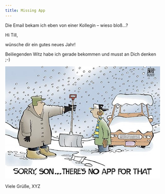 ```yaml
---
title: Missing App
---
```


Die Email bekam ich eben von einer Kollegin – wieso bloß…?

Hi Till,

wünsche dir ein gutes neues Jahr!

Beiliegenden Witz habe ich gerade bekommen und musst an Dich denken ;-)

![no_app](/img/2011-01/no_app.jpg)

Viele Grüße,
XYZ